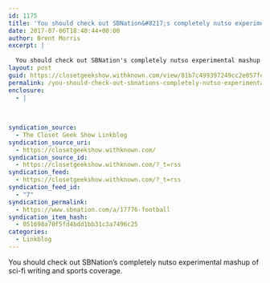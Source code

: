 ```yaml
---
id: 1175
title: 'You should check out SBNation&#8217;s completely nutso experimental mashup of sci-fi writing and sports coverage.'
date: 2017-07-06T18:40:44+00:00
author: Brent Morris
excerpt: |
  
  You should check out SBNation's completely nutso experimental mashup of sci-fi writing and sports coverage.
layout: post
guid: https://closetgeekshow.withknown.com/view/81b7c499397249cc2e057fe1bb07f497
permalink: /you-should-check-out-sbnations-completely-nutso-experimental-mashup-of-sci-fi-writing-and-sports-coverage/
enclosure:
  - |
    
    
    
syndication_source:
  - The Closet Geek Show Linkblog
syndication_source_uri:
  - https://closetgeekshow.withknown.com/
syndication_source_id:
  - https://closetgeekshow.withknown.com/?_t=rss
syndication_feed:
  - https://closetgeekshow.withknown.com/?_t=rss
syndication_feed_id:
  - "7"
syndication_permalink:
  - https://www.sbnation.com/a/17776-football
syndication_item_hash:
  - 051698a70f5fd4bdd1bb31c3a7496c25
categories:
  - Linkblog
---
```

<div class="known-bookmark">
  <div class="e-content">
    <p>
      You should check out SBNation&#8217;s completely nutso experimental mashup of sci-fi writing and sports coverage.
    </p>
  </div>
</div>